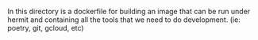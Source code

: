 In this directory is a dockerfile for building an image that can be run under hermit
and containing all the tools that we need to do development. (ie: poetry,
git, gcloud, etc)


